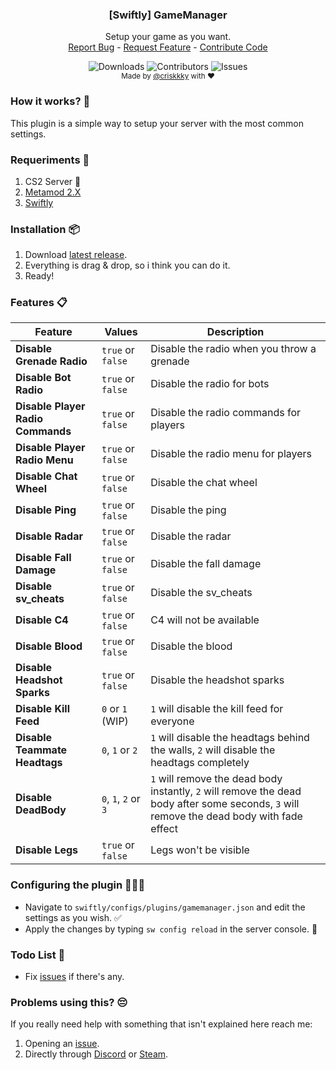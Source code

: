   <h3 align="center">[Swiftly] GameManager</h3>

  <p align="center">
    Setup your game as you want.
    <br/>
    <a href="https://github.com/criskkky/sw-gamemanager/issues">Report Bug</a>
    -
    <a href="https://github.com/criskkky/sw-gamemanager/issues">Request Feature</a>
    -
    <a href="https://github.com/criskkky/sw-gamemanager/pulls">Contribute Code</a>
  </p>
</p>
  <p align="center">
  <img alt="Downloads" src="https://img.shields.io/github/downloads/criskkky/sw-gamemanager/total?style=for-the-badge&color=cyan">
  <img alt="Contributors" src="https://img.shields.io/github/contributors/criskkky/sw-gamemanager?color=cyan&style=for-the-badge">
  <img alt="Issues" src="https://img.shields.io/github/issues/criskkky/sw-gamemanager?style=for-the-badge&color=cyan">
<br>
<sub>Made by <a href="https://github.com/criskkky" target="_blank">@criskkky</a> with ❤️</sub> 
  </p>

### How it works? 🤨
This plugin is a simple way to setup your server with the most common settings.

### Requeriments 📄
1. CS2 Server 🤡
2. [Metamod 2.X](https://www.sourcemm.net/downloads.php/?branch=master)
3. [Swiftly](https://github.com/swiftly-solution/swiftly/releases/latest)

### Installation 📦
1. Download [latest release](https://github.com/criskkky/sw-gamemanager/releases/latest).
2. Everything is drag & drop, so i think you can do it.
3. Ready!

### Features 📋
| Feature | Values | Description |
| --- | --- | --- |
| **Disable Grenade Radio** | `true` or `false` | Disable the radio when you throw a grenade |
| **Disable Bot Radio** | `true` or `false` | Disable the radio for bots |
| **Disable Player Radio Commands** | `true` or `false` | Disable the radio commands for players |
| **Disable Player Radio Menu** | `true` or `false` | Disable the radio menu for players |
| **Disable Chat Wheel** | `true` or `false` | Disable the chat wheel |
| **Disable Ping** | `true` or `false` | Disable the ping |
| **Disable Radar** | `true` or `false` | Disable the radar |
| **Disable Fall Damage** | `true` or `false` | Disable the fall damage |
| **Disable sv_cheats** | `true` or `false` | Disable the sv_cheats |
| **Disable C4** | `true` or `false` | C4 will not be available |
| **Disable Blood** | `true` or `false` | Disable the blood |
| **Disable Headshot Sparks** | `true` or `false` | Disable the headshot sparks |
| **Disable Kill Feed** | `0` or `1` (WIP) | `1` will disable the kill feed for everyone |
| **Disable Teammate Headtags** | `0`, `1` or `2` | `1` will disable the headtags behind the walls, `2` will disable the headtags completely |
| **Disable DeadBody** | `0`, `1`, `2` or `3` | `1` will remove the dead body instantly, `2` will remove the dead body after some seconds, `3` will remove the dead body with fade effect |
| **Disable Legs** | `true` or `false` | Legs won't be visible |

### Configuring the plugin 👨🏻‍💻
- Navigate to `swiftly/configs/plugins/gamemanager.json` and edit the settings as you wish. ✅
- Apply the changes by typing `sw config reload` in the server console. 🔄

### Todo List 🎯
- Fix [issues](https://github.com/criskkky/sw-gamemanager/issues) if there's any.

### Problems using this? 😔
If you really need help with something that isn't explained here reach me:
1. Opening an [issue](https://github.com/criskkky/sw-gamemanager/issues).
2. Directly through [Discord](<https://discord.com/users/404372759028957231>) or [Steam](<https://steamcommunity.com/profiles/76561197971142357>).
